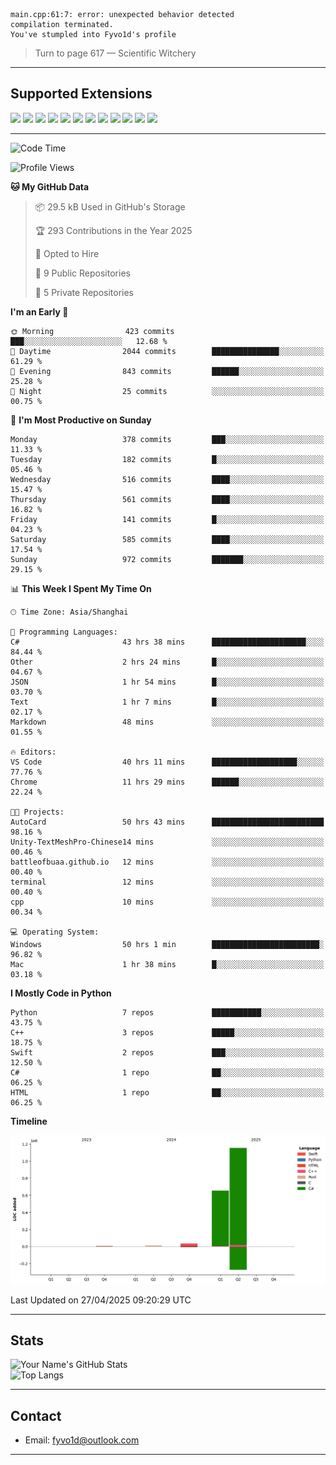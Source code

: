 ```
main.cpp:61:7: error: unexpected behavior detected
compilation terminated.
You've stumpled into Fyvo1d's profile
```

> Turn to page 617 — Scientific Witchery

---

## Supported Extensions

<p align="left">
  <img src="https://cdn.jsdelivr.net/gh/devicons/devicon/icons/cplusplus/cplusplus-original.svg" height="40" />
  <img src="https://cdn.jsdelivr.net/gh/devicons/devicon/icons/csharp/csharp-original.svg" height="40" />
  <img src="https://cdn.jsdelivr.net/gh/devicons/devicon/icons/python/python-original.svg" height="40" />
  <img src="https://cdn.jsdelivr.net/gh/devicons/devicon/icons/swift/swift-original.svg" height="40" />
  <img src="https://cdn.jsdelivr.net/gh/devicons/devicon/icons/git/git-original.svg" height="40" />
  <img src="https://cdn.jsdelivr.net/gh/devicons/devicon/icons/vscode/vscode-original.svg" height="40" />
  <img src="https://www.vulkan.org/user/themes/vulkan/images/logo/vulkan-logo.svg" height="40" />
  <img src="https://cdn.jsdelivr.net/gh/devicons/devicon/icons/opengl/opengl-original.svg" height="40" />
  <img src="https://cdn.jsdelivr.net/gh/devicons/devicon/icons/pytorch/pytorch-original.svg" height="40" />
  <img src="https://cdn.jsdelivr.net/gh/devicons/devicon/icons/unity/unity-original.svg" height="40" />
  <img src="https://cdn.jsdelivr.net/gh/devicons/devicon/icons/unrealengine/unrealengine-original.svg" height="40" />
  <img src="https://cdn.jsdelivr.net/gh/devicons/devicon/icons/cmake/cmake-original.svg" height="40" />
</p>


---

<!--START_SECTION:waka-->
![Code Time](http://img.shields.io/badge/Code%20Time-84%20hrs%2015%20mins-blue)

![Profile Views](http://img.shields.io/badge/Profile%20Views-86-blue)

**🐱 My GitHub Data** 

> 📦 29.5 kB Used in GitHub's Storage 
 > 
> 🏆 293 Contributions in the Year 2025
 > 
> 💼 Opted to Hire
 > 
> 📜 9 Public Repositories 
 > 
> 🔑 5 Private Repositories 
 > 
**I'm an Early 🐤** 

```text
🌞 Morning                423 commits         ███░░░░░░░░░░░░░░░░░░░░░░   12.68 % 
🌆 Daytime                2044 commits        ███████████████░░░░░░░░░░   61.29 % 
🌃 Evening                843 commits         ██████░░░░░░░░░░░░░░░░░░░   25.28 % 
🌙 Night                  25 commits          ░░░░░░░░░░░░░░░░░░░░░░░░░   00.75 % 
```
📅 **I'm Most Productive on Sunday** 

```text
Monday                   378 commits         ███░░░░░░░░░░░░░░░░░░░░░░   11.33 % 
Tuesday                  182 commits         █░░░░░░░░░░░░░░░░░░░░░░░░   05.46 % 
Wednesday                516 commits         ████░░░░░░░░░░░░░░░░░░░░░   15.47 % 
Thursday                 561 commits         ████░░░░░░░░░░░░░░░░░░░░░   16.82 % 
Friday                   141 commits         █░░░░░░░░░░░░░░░░░░░░░░░░   04.23 % 
Saturday                 585 commits         ████░░░░░░░░░░░░░░░░░░░░░   17.54 % 
Sunday                   972 commits         ███████░░░░░░░░░░░░░░░░░░   29.15 % 
```


📊 **This Week I Spent My Time On** 

```text
🕑︎ Time Zone: Asia/Shanghai

💬 Programming Languages: 
C#                       43 hrs 38 mins      █████████████████████░░░░   84.44 % 
Other                    2 hrs 24 mins       █░░░░░░░░░░░░░░░░░░░░░░░░   04.67 % 
JSON                     1 hr 54 mins        █░░░░░░░░░░░░░░░░░░░░░░░░   03.70 % 
Text                     1 hr 7 mins         █░░░░░░░░░░░░░░░░░░░░░░░░   02.17 % 
Markdown                 48 mins             ░░░░░░░░░░░░░░░░░░░░░░░░░   01.55 % 

🔥 Editors: 
VS Code                  40 hrs 11 mins      ███████████████████░░░░░░   77.76 % 
Chrome                   11 hrs 29 mins      ██████░░░░░░░░░░░░░░░░░░░   22.24 % 

🐱‍💻 Projects: 
AutoCard                 50 hrs 43 mins      █████████████████████████   98.16 % 
Unity-TextMeshPro-Chinese14 mins             ░░░░░░░░░░░░░░░░░░░░░░░░░   00.46 % 
battleofbuaa.github.io   12 mins             ░░░░░░░░░░░░░░░░░░░░░░░░░   00.40 % 
terminal                 12 mins             ░░░░░░░░░░░░░░░░░░░░░░░░░   00.40 % 
cpp                      10 mins             ░░░░░░░░░░░░░░░░░░░░░░░░░   00.34 % 

💻 Operating System: 
Windows                  50 hrs 1 min        ████████████████████████░   96.82 % 
Mac                      1 hr 38 mins        █░░░░░░░░░░░░░░░░░░░░░░░░   03.18 % 
```

**I Mostly Code in Python** 

```text
Python                   7 repos             ███████████░░░░░░░░░░░░░░   43.75 % 
C++                      3 repos             █████░░░░░░░░░░░░░░░░░░░░   18.75 % 
Swift                    2 repos             ███░░░░░░░░░░░░░░░░░░░░░░   12.50 % 
C#                       1 repo              ██░░░░░░░░░░░░░░░░░░░░░░░   06.25 % 
HTML                     1 repo              ██░░░░░░░░░░░░░░░░░░░░░░░   06.25 % 
```



**Timeline**

![Lines of Code chart](https://raw.githubusercontent.com/FyVoid/FyVoid/main/assets/bar_graph.png)


 Last Updated on 27/04/2025 09:20:29 UTC
<!--END_SECTION:waka-->

---

## Stats

![Your Name's GitHub Stats](https://github-readme-stats.vercel.app/api?username=fyvoid&show_icons=true&theme=tokyonight)  
![Top Langs](https://github-readme-stats.vercel.app/api/top-langs/?username=fyvoid&layout=compact&theme=tokyonight)

---

## Contact

- Email: [fyvo1d@outlook.com](fyvo1d@outlook.com)  

---
